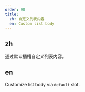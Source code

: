 ```yaml
---
order: 90
title:
  zh: 自定义列表内容
  en: Custom list body
---
```


## zh

通过默认插槽自定义列表内容。

## en

Customize list body via `default` slot.

